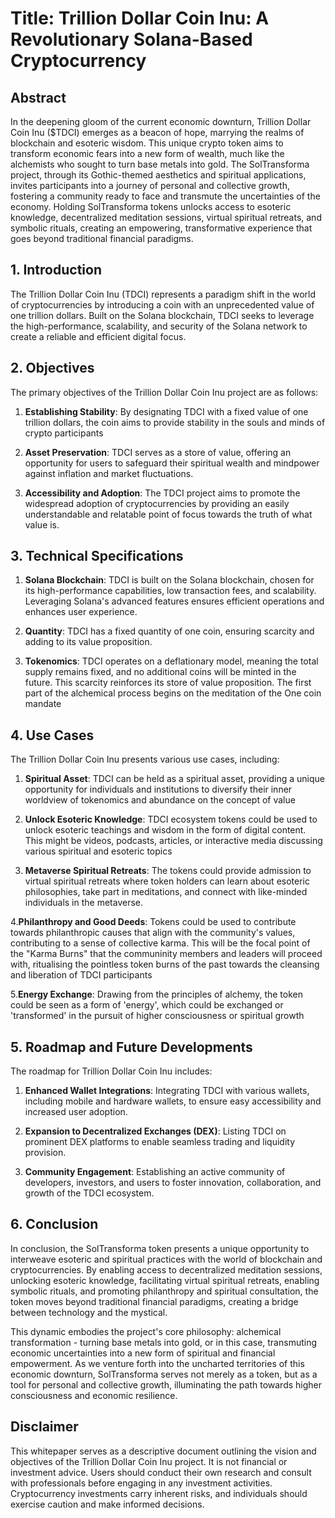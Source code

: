 # Title: Trillion Dollar Coin Inu: A Revolutionary Solana-Based Cryptocurrency

## Abstract

In the deepening gloom of the current economic downturn,  Trillion Dollar Coin Inu ($TDCI) emerges as a beacon of hope, marrying the realms of blockchain and esoteric wisdom. This unique crypto token aims to transform economic fears into a new form of wealth, much like the alchemists who sought to turn base metals into gold. The SolTransforma project, through its Gothic-themed aesthetics and spiritual applications, invites participants into a journey of personal and collective growth, fostering a community ready to face and transmute the uncertainties of the economy. Holding SolTransforma tokens unlocks access to esoteric knowledge, decentralized meditation sessions, virtual spiritual retreats, and symbolic rituals, creating an empowering, transformative experience that goes beyond traditional financial paradigms.

## 1. Introduction

The Trillion Dollar Coin Inu (TDCI) represents a paradigm shift in the world of cryptocurrencies by introducing a coin with an unprecedented value of one trillion dollars. Built on the Solana blockchain, TDCI seeks to leverage the high-performance, scalability, and security of the Solana network to create a reliable and efficient digital focus.

## 2. Objectives

The primary objectives of the Trillion Dollar Coin Inu project are as follows:

1. **Establishing Stability**: By designating TDCI with a fixed value of one trillion dollars, the coin aims to provide stability in the souls and minds of crypto participants

2. **Asset Preservation**: TDCI serves as a store of value, offering an opportunity for users to safeguard their spiritual wealth and mindpower against inflation and market fluctuations.

3. **Accessibility and Adoption**: The TDCI project aims to promote the widespread adoption of cryptocurrencies by providing an easily understandable and relatable point of focus towards the truth of what value is.

## 3. Technical Specifications

1. **Solana Blockchain**: TDCI is built on the Solana blockchain, chosen for its high-performance capabilities, low transaction fees, and scalability. Leveraging Solana's advanced features ensures efficient operations and enhances user experience.

2. **Quantity**: TDCI has a fixed quantity of one coin, ensuring scarcity and adding to its value proposition.

3. **Tokenomics**: TDCI operates on a deflationary model, meaning the total supply remains fixed, and no additional coins will be minted in the future. This scarcity reinforces its store of value proposition. The first part of the alchemical process begins on the meditation of the One coin mandate

## 4. Use Cases

The Trillion Dollar Coin Inu presents various use cases, including:

1. **Spiritual Asset**: TDCI can be held as a spiritual asset, providing a unique opportunity for individuals and institutions to diversify their inner worldview of tokenomics and abundance on the concept of value

2. **Unlock Esoteric Knowledge**: TDCI ecosystem tokens could be used to unlock esoteric teachings and wisdom in the form of digital content. This might be videos, podcasts, articles, or interactive media discussing various spiritual and esoteric topics

3. **Metaverse Spiritual Retreats**: The tokens could provide admission to virtual spiritual retreats where token holders can learn about esoteric philosophies, take part in meditations, and connect with like-minded individuals in the metaverse.

4.**Philanthropy and Good Deeds**: Tokens could be used to contribute towards philanthropic causes that align with the community's values, contributing to a sense of collective karma. This will be the focal point of the "Karma Burns" that the communinity members and leaders will proceed with, ritualising the pointless token burns of the past towards the cleansing and liberation of TDCI participants

5.**Energy Exchange**: Drawing from the principles of alchemy, the token could be seen as a form of 'energy', which could be exchanged or 'transformed' in the pursuit of higher consciousness or spiritual growth


## 5. Roadmap and Future Developments

The roadmap for Trillion Dollar Coin Inu includes:

1. **Enhanced Wallet Integrations**: Integrating TDCI with various wallets, including mobile and hardware wallets, to ensure easy accessibility and increased user adoption.

2. **Expansion to Decentralized Exchanges (DEX)**: Listing TDCI on prominent DEX platforms to enable seamless trading and liquidity provision.

3. **Community Engagement**: Establishing an active community of developers, investors, and users to foster innovation, collaboration, and growth of the TDCI ecosystem.

## 6. Conclusion

In conclusion, the SolTransforma token presents a unique opportunity to interweave esoteric and spiritual practices with the world of blockchain and cryptocurrencies. By enabling access to decentralized meditation sessions, unlocking esoteric knowledge, facilitating virtual spiritual retreats, enabling symbolic rituals, and promoting philanthropy and spiritual consultation, the token moves beyond traditional financial paradigms, creating a bridge between technology and the mystical.

This dynamic embodies the project's core philosophy: alchemical transformation - turning base metals into gold, or in this case, transmuting economic uncertainties into a new form of spiritual and financial empowerment. As we venture forth into the uncharted territories of this economic downturn, SolTransforma serves not merely as a token, but as a tool for personal and collective growth, illuminating the path towards higher consciousness and economic resilience.

## Disclaimer

This whitepaper serves as a descriptive document outlining the vision and objectives of the Trillion Dollar Coin Inu project. It is not financial or investment advice. Users should conduct their own research and consult with professionals before engaging in any investment activities. Cryptocurrency investments carry inherent risks, and individuals should exercise caution and make informed decisions.
